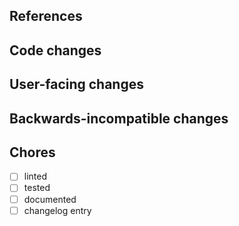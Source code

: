 <!--
Thanks for contributing to jupyterlab-lsp!
Please fill out the following items to submit a pull request.
See the contributing guidelines for more information:
https://github.com/jupyterlab/jupyterlab/blob/master/CONTRIBUTING.md
-->

## References

<!-- Note issue numbers this pull request addresses (should be at least one, see contributing guidelines above). -->

<!-- Note any other pull requests that address this issue and how this pull request is different. -->

## Code changes

<!-- Describe the code changes and how they address the issue. -->

## User-facing changes

<!-- Describe any visual or user interaction changes and how they address the issue. -->

<!-- For visual changes, include before and after screenshots here. -->

## Backwards-incompatible changes

<!-- Describe any backwards-incompatible changes to public APIs. -->


## Chores
- [ ] linted
- [ ] tested
- [ ] documented
- [ ] changelog entry
